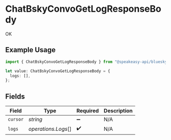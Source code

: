 # ChatBskyConvoGetLogResponseBody

OK

## Example Usage

```typescript
import { ChatBskyConvoGetLogResponseBody } from "@speakeasy-api/bluesky/models/operations";

let value: ChatBskyConvoGetLogResponseBody = {
  logs: [],
};
```

## Fields

| Field               | Type                | Required            | Description         |
| ------------------- | ------------------- | ------------------- | ------------------- |
| `cursor`            | *string*            | :heavy_minus_sign:  | N/A                 |
| `logs`              | *operations.Logs*[] | :heavy_check_mark:  | N/A                 |